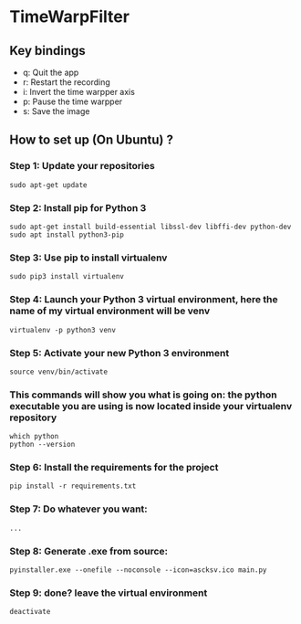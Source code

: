 # TimeWarpFilter

## Key bindings
- q: Quit the app
- r: Restart the recording
- i: Invert the time warpper axis
- p: Pause the time warpper
- s: Save the image

## How to set up (On Ubuntu) ? ##

### Step 1: Update your repositories
```
sudo apt-get update
```

### Step 2: Install pip for Python 3
```
sudo apt-get install build-essential libssl-dev libffi-dev python-dev
sudo apt install python3-pip
```

### Step 3: Use pip to install virtualenv
```
sudo pip3 install virtualenv 
```

### Step 4: Launch your Python 3 virtual environment, here the name of my virtual environment will be venv
```
virtualenv -p python3 venv
```

### Step 5: Activate your new Python 3 environment
```
source venv/bin/activate
```

### This commands will show you what is going on: the python executable you are using is now located inside your virtualenv repository
```
which python 
python --version
```

### Step 6: Install the requirements for the project
```
pip install -r requirements.txt
```

### Step 7: Do whatever you want:
```
...
```

### Step 8: Generate .exe from source:
```
pyinstaller.exe --onefile --noconsole --icon=ascksv.ico main.py

```

### Step 9: done? leave the virtual environment
```
deactivate
```
